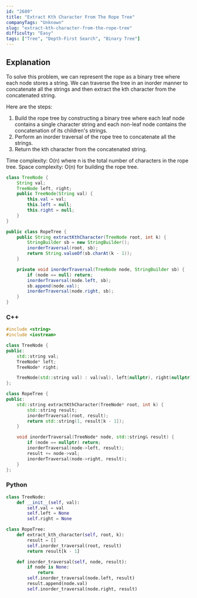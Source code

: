 ```yaml
---
id: "2689"
title: "Extract Kth Character From The Rope Tree"
companyTags: "Unknown"
slug: "extract-kth-character-from-the-rope-tree"
difficulty: "Easy"
tags: ["Tree", "Depth-First Search", "Binary Tree"]
---
```


## Explanation

To solve this problem, we can represent the rope as a binary tree where each node stores a string. We can traverse the tree in an inorder manner to concatenate all the strings and then extract the kth character from the concatenated string.

Here are the steps:
1. Build the rope tree by constructing a binary tree where each leaf node contains a single character string and each non-leaf node contains the concatenation of its children's strings.
2. Perform an inorder traversal of the rope tree to concatenate all the strings.
3. Return the kth character from the concatenated string.

Time complexity: O(n) where n is the total number of characters in the rope tree.
Space complexity: O(n) for building the rope tree.
```java
class TreeNode {
    String val;
    TreeNode left, right;
    public TreeNode(String val) {
        this.val = val;
        this.left = null;
        this.right = null;
    }
}

public class RopeTree {
    public String extractKthCharacter(TreeNode root, int k) {
        StringBuilder sb = new StringBuilder();
        inorderTraversal(root, sb);
        return String.valueOf(sb.charAt(k - 1));
    }

    private void inorderTraversal(TreeNode node, StringBuilder sb) {
        if (node == null) return;
        inorderTraversal(node.left, sb);
        sb.append(node.val);
        inorderTraversal(node.right, sb);
    }
}
```

### C++
```cpp
#include <string>
#include <iostream>

class TreeNode {
public:
    std::string val;
    TreeNode* left;
    TreeNode* right;

    TreeNode(std::string val) : val(val), left(nullptr), right(nullptr) {}
};

class RopeTree {
public:
    std::string extractKthCharacter(TreeNode* root, int k) {
        std::string result;
        inorderTraversal(root, result);
        return std::string(1, result[k - 1]);
    }

    void inorderTraversal(TreeNode* node, std::string& result) {
        if (node == nullptr) return;
        inorderTraversal(node->left, result);
        result += node->val;
        inorderTraversal(node->right, result);
    }
};
```

### Python
```python
class TreeNode:
    def __init__(self, val):
        self.val = val
        self.left = None
        self.right = None

class RopeTree:
    def extract_kth_character(self, root, k):
        result = []
        self.inorder_traversal(root, result)
        return result[k - 1]

    def inorder_traversal(self, node, result):
        if node is None:
            return
        self.inorder_traversal(node.left, result)
        result.append(node.val)
        self.inorder_traversal(node.right, result)
```